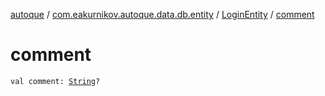 [autoque](../../index.md) / [com.eakurnikov.autoque.data.db.entity](../index.md) / [LoginEntity](index.md) / [comment](./comment.md)

# comment

`val comment: `[`String`](https://kotlinlang.org/api/latest/jvm/stdlib/kotlin/-string/index.html)`?`